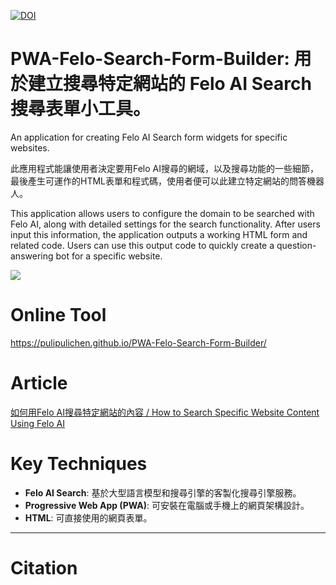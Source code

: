 [![DOI](https://zenodo.org/badge/909689364.svg)](https://doi.org/10.5281/zenodo.14570007)
# PWA-Felo-Search-Form-Builder: 用於建立搜尋特定網站的 Felo AI Search 搜尋表單小工具。
An application for creating Felo AI Search form widgets for specific websites.

此應用程式能讓使用者決定要用Felo AI搜尋的網域，以及搜尋功能的一些細節，最後產生可運作的HTML表單和程式碼，使用者便可以此建立特定網站的問答機器人。	

This application allows users to configure the domain to be searched with Felo AI, along with detailed settings for the search functionality. After users input this information, the application outputs a working HTML form and related code. Users can use this output code to quickly create a question-answering bot for a specific website.

![](https://blogger.googleusercontent.com/img/a/AVvXsEjg66de2DGcY-00eG98mQMUh9qj5VPqn8_s3-yAbG_-2CMJgtLgTIhljjCd9H1sVdiGKBBLstgl_3ah5jBrGzYGwptiMA7tPV2dt0stG0L6AJiNx3vSCDP2fCrKhnn2cOUHUYcKPlzPFm-OIM08E3HFLY-oTpxhyzeGdXrC7DBcytA87ZG2asaIMQ)

# Online Tool

https://pulipulichen.github.io/PWA-Felo-Search-Form-Builder/

# Article

[如何用Felo AI搜尋特定網站的內容 / How to Search Specific Website Content Using Felo AI](https://blog.pulipuli.info/2025/01/how-to-search-specific-website-content-using-felo-ai.html)

# Key Techniques


- **Felo AI Search**: 基於大型語言模型和搜尋引擎的客製化搜尋引擎服務。
- **Progressive Web App (PWA)**: 可安裝在電腦或手機上的網頁架構設計。
- **HTML**: 可直接使用的網頁表單。

----

# Citation

